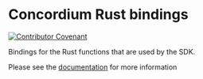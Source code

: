 # Concordium Rust bindings

[![Contributor Covenant](https://img.shields.io/badge/Contributor%20Covenant-2.0-4baaaa.svg)](https://github.com/Concordium/.github/blob/main/.github/CODE_OF_CONDUCT.md)

Bindings for the Rust functions that are used by the SDK.

Please see the
[documentation](https://docs.concordium.com/concordium-node-sdk-js/latest/index.html)
for more information
